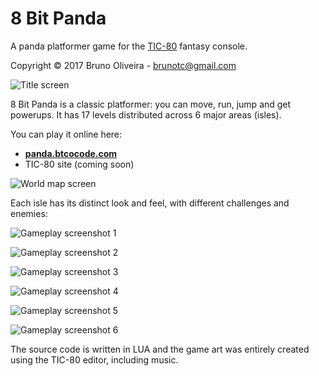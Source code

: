 # 8 Bit Panda
A panda platformer game for the [TIC-80](https://tic.computer) fantasy
console.

Copyright &copy; 2017 Bruno Oliveira - brunotc@gmail.com

![Title screen](https://github.com/btco/panda/blob/master/images/2x/title.png?raw=true)

8 Bit Panda is a classic platformer: you can move, run, jump and get powerups.
It has 17 levels distributed across 6 major areas (isles).

You can play it online here:
 * **[panda.btcocode.com](http://panda.btcocode.com)**
 * TIC-80 site (coming soon)

![World map screen](https://github.com/btco/panda/blob/master/images/2x/world.png?raw=true)

Each isle has its distinct look and feel, with different challenges and
enemies:

![Gameplay screenshot 1](https://github.com/btco/panda/blob/master/images/2x/play1.png?raw=true)

![Gameplay screenshot 2](https://github.com/btco/panda/blob/master/images/2x/play2.png?raw=true)

![Gameplay screenshot 3](https://github.com/btco/panda/blob/master/images/2x/play3.png?raw=true)

![Gameplay screenshot 4](https://github.com/btco/panda/blob/master/images/2x/play4.png?raw=true)

![Gameplay screenshot 5](https://github.com/btco/panda/blob/master/images/2x/play5.png?raw=true)

![Gameplay screenshot 6](https://github.com/btco/panda/blob/master/images/2x/play6.png?raw=true)

The source code is written in LUA and the game art was entirely created
using the TIC-80 editor, including music.

